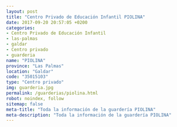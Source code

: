 ```yaml
---
layout: post
title: "Centro Privado de Educación Infantil PIOLINA"
date: 2017-09-20 20:57:05 +0200
categories:
- Centro Privado de Educación Infantil
- las-palmas
- galdar
- Centro privado
- guarderia
name: "PIOLINA"
province: "Las Palmas"
location: "Galdar"
code: "35015103"
type: "Centro privado"
img: guarderia.jpg
permalink: /guarderias/piolina.html
robot: noindex, follow
sitemap: false
meta-title: "Toda la información de la guardería PIOLINA"
meta-description: "Toda la información de la guardería PIOLINA"
---
```

